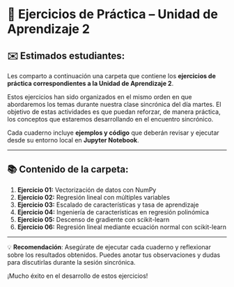 
# 📂 Ejercicios de Práctica – Unidad de Aprendizaje 2

## ✉️ Estimados estudiantes:

Les comparto a continuación una carpeta que contiene los **ejercicios de práctica correspondientes a la Unidad de Aprendizaje 2**.

Estos ejercicios han sido organizados en el mismo orden en que abordaremos los temas durante nuestra clase sincrónica del día martes. El objetivo de estas actividades es que puedan reforzar, de manera práctica, los conceptos que estaremos desarrollando en el encuentro sincrónico.

Cada cuaderno incluye **ejemplos y código** que deberán revisar y ejecutar desde su entorno local en **Jupyter Notebook**.

---

## 📚 Contenido de la carpeta:

1. **Ejercicio 01:** Vectorización de datos con NumPy  
2. **Ejercicio 02:** Regresión lineal con múltiples variables  
3. **Ejercicio 03:** Escalado de características y tasa de aprendizaje  
4. **Ejercicio 04:** Ingeniería de características en regresión polinómica  
5. **Ejercicio 05:** Descenso de gradiente con scikit-learn  
6. **Ejercicio 06:** Regresión lineal mediante ecuación normal con scikit-learn

---

💡 **Recomendación**: Asegúrate de ejecutar cada cuaderno y reflexionar sobre los resultados obtenidos. Puedes anotar tus observaciones y dudas para discutirlas durante la sesión sincrónica.

¡Mucho éxito en el desarrollo de estos ejercicios!
